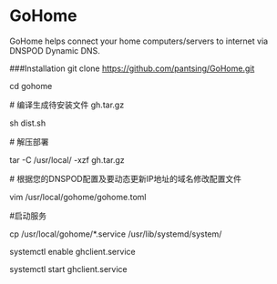 GoHome
======

GoHome helps connect your home computers/servers to internet via DNSPOD Dynamic DNS.

###Installation
git clone https://github.com/pantsing/GoHome.git

cd gohome

\# 编译生成待安装文件 gh.tar.gz

sh dist.sh

\# 解压部署

tar -C /usr/local/ -xzf gh.tar.gz

\# 根据您的DNSPOD配置及要动态更新IP地址的域名修改配置文件

vim /usr/local/gohome/gohome.toml

\#启动服务

cp /usr/local/gohome/*.service /usr/lib/systemd/system/

systemctl enable ghclient.service

systemctl start ghclient.service
